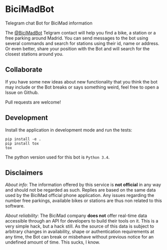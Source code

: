 # BiciMadBot

Telegram chat Bot for BiciMad information

The [@BiciMadBot](https://telegram.me/bicimadbot) Telgram contact will help you find a bike, a
station or a free parking around Madrid. You can send messages to the bot using several commands
and search for stations using their id, name or address. Or even better, share your position with
the Bot and will search for the closest stations around you.

## Collaborate

If you have some new ideas about new functionality that you think the bot may include or the Bot
breaks or says something weird, feel free to open a Issue on Github.

Pull requests are welcome!

## Development

Install the application in development mode and run the tests:

```
pip install -e .
pip install tox
tox
```

The python version used for this bot is `Python 3.4`.

## Disclaimers

*About info*: The information offered by this service is **not official** in any way and should not
be regarded as such. Replies are based on the same data used by the BiciMad official phone
application. Any issues regarding the number free parkings, available bikes or stations are thus
non related to this software.

*About reliability*: The BiciMad company **does not** offer real-time data accessible through an
API for developers to build their tools on it. This is a very simple hack, but a hack still. As the
source of this data is subject to arbitrary changes in availability, shape or authentication
requirements at any time, the Bot can break or misbehave without previous notice for an undefined
amount of time. This sucks, I know.
